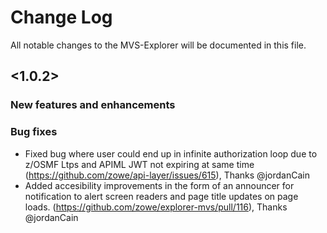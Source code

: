 # Change Log
All notable changes to the MVS-Explorer will be documented in this file.

## <1.0.2>

### New features and enhancements
<!--- - Format: Added support for <xx>. (Issue/PR number) [Doc link if any] [Thanks @contributor] --->
### Bug fixes
<!--- - Format: Fixed <xx>. (Issue/PR number) [Doc link if any] [Thanks @contributor] --->
- Fixed bug where user could end up in infinite authorization loop due to z/OSMF Ltps and APIML JWT not expiring at same time (https://github.com/zowe/api-layer/issues/615), Thanks @jordanCain
- Added accesibility improvements in the form of an announcer for notification to alert screen readers and
page title updates on page loads. (https://github.com/zowe/explorer-mvs/pull/116), Thanks @jordanCain
